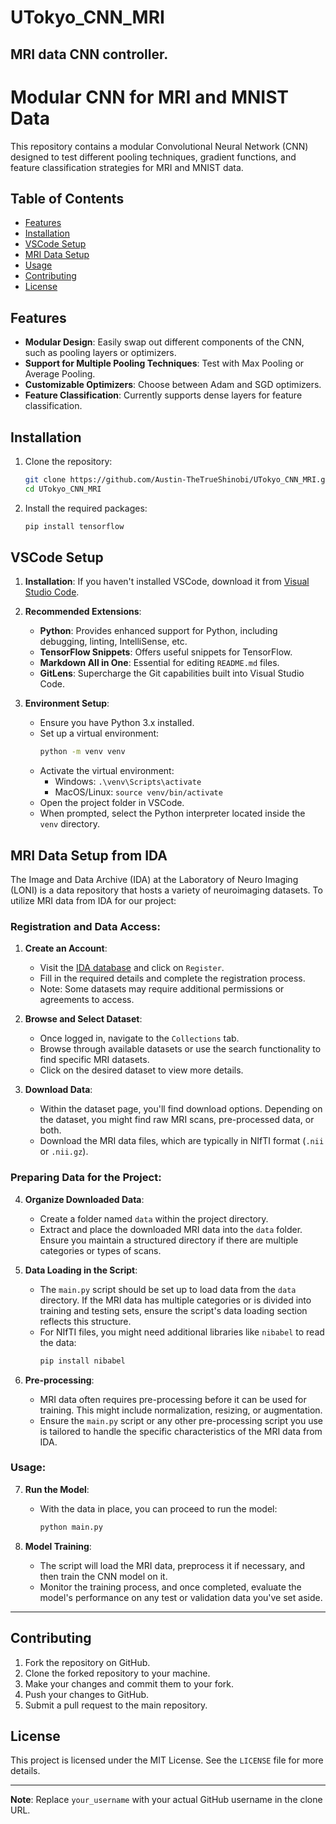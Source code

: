 # UTokyo_CNN_MRI
MRI data CNN controller. 
---
# Modular CNN for MRI and MNIST Data

This repository contains a modular Convolutional Neural Network (CNN) designed to test different pooling techniques, gradient functions, and feature classification strategies for MRI and MNIST data.

## Table of Contents

- [Features](#features)
- [Installation](#installation)
- [VSCode Setup](#vscode-setup)
- [MRI Data Setup](#mri-data-setup)
- [Usage](#usage)
- [Contributing](#contributing)
- [License](#license)

## Features

- **Modular Design**: Easily swap out different components of the CNN, such as pooling layers or optimizers.
- **Support for Multiple Pooling Techniques**: Test with Max Pooling or Average Pooling.
- **Customizable Optimizers**: Choose between Adam and SGD optimizers.
- **Feature Classification**: Currently supports dense layers for feature classification.

## Installation

1. Clone the repository:
   ```bash
   git clone https://github.com/Austin-TheTrueShinobi/UTokyo_CNN_MRI.git
   cd UTokyo_CNN_MRI
   ```

2. Install the required packages:
   ```bash
   pip install tensorflow
   ```

## VSCode Setup

1. **Installation**: If you haven't installed VSCode, download it from [Visual Studio Code](https://code.visualstudio.com/).

2. **Recommended Extensions**:
   - **Python**: Provides enhanced support for Python, including debugging, linting, IntelliSense, etc.
   - **TensorFlow Snippets**: Offers useful snippets for TensorFlow.
   - **Markdown All in One**: Essential for editing `README.md` files.
   - **GitLens**: Supercharge the Git capabilities built into Visual Studio Code.

3. **Environment Setup**:
   - Ensure you have Python 3.x installed.
   - Set up a virtual environment:
     ```bash
     python -m venv venv
     ```
   - Activate the virtual environment:
     - Windows: `.\venv\Scripts\activate`
     - MacOS/Linux: `source venv/bin/activate`
   - Open the project folder in VSCode.
   - When prompted, select the Python interpreter located inside the `venv` directory.

## MRI Data Setup from IDA

The Image and Data Archive (IDA) at the Laboratory of Neuro Imaging (LONI) is a data repository that hosts a variety of neuroimaging datasets. To utilize MRI data from IDA for our project:

### Registration and Data Access:

1. **Create an Account**:
   - Visit the [IDA database](https://ida.loni.usc.edu/) and click on `Register`.
   - Fill in the required details and complete the registration process.
   - Note: Some datasets may require additional permissions or agreements to access.

2. **Browse and Select Dataset**:
   - Once logged in, navigate to the `Collections` tab.
   - Browse through available datasets or use the search functionality to find specific MRI datasets.
   - Click on the desired dataset to view more details.

3. **Download Data**:
   - Within the dataset page, you'll find download options. Depending on the dataset, you might find raw MRI scans, pre-processed data, or both.
   - Download the MRI data files, which are typically in NIfTI format (`.nii` or `.nii.gz`).

### Preparing Data for the Project:

4. **Organize Downloaded Data**:
   - Create a folder named `data` within the project directory.
   - Extract and place the downloaded MRI data into the `data` folder. Ensure you maintain a structured directory if there are multiple categories or types of scans.

5. **Data Loading in the Script**:
   - The `main.py` script should be set up to load data from the `data` directory. If the MRI data has multiple categories or is divided into training and testing sets, ensure the script's data loading section reflects this structure.
   - For NIfTI files, you might need additional libraries like `nibabel` to read the data:
     ```bash
     pip install nibabel
     ```

6. **Pre-processing**:
   - MRI data often requires pre-processing before it can be used for training. This might include normalization, resizing, or augmentation.
   - Ensure the `main.py` script or any other pre-processing script you use is tailored to handle the specific characteristics of the MRI data from IDA.

### Usage:

7. **Run the Model**:
   - With the data in place, you can proceed to run the model:
     ```bash
     python main.py
     ```

8. **Model Training**:
   - The script will load the MRI data, preprocess it if necessary, and then train the CNN model on it.
   - Monitor the training process, and once completed, evaluate the model's performance on any test or validation data you've set aside.

---

## Contributing

1. Fork the repository on GitHub.
2. Clone the forked repository to your machine.
3. Make your changes and commit them to your fork.
4. Push your changes to GitHub.
5. Submit a pull request to the main repository.

## License

This project is licensed under the MIT License. See the `LICENSE` file for more details.

---

**Note**: Replace `your_username` with your actual GitHub username in the clone URL.
